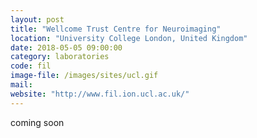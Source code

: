 ```yaml
---
layout: post
title: "Wellcome Trust Centre for Neuroimaging"
location: "University College London, United Kingdom"
date: 2018-05-05 09:00:00
category: laboratories
code: fil
image-file: /images/sites/ucl.gif
mail:
website: "http://www.fil.ion.ucl.ac.uk/"
---
```

coming soon
